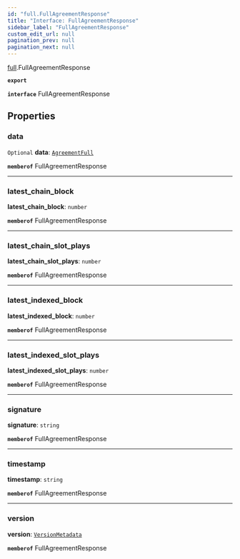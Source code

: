 ```yaml
---
id: "full.FullAgreementResponse"
title: "Interface: FullAgreementResponse"
sidebar_label: "FullAgreementResponse"
custom_edit_url: null
pagination_prev: null
pagination_next: null
---
```


[full](../namespaces/full.md).FullAgreementResponse

**`export`**

**`interface`** FullAgreementResponse

## Properties

### data

 `Optional` **data**: [`AgreementFull`](full.AgreementFull.md)

**`memberof`** FullAgreementResponse

___

### latest\_chain\_block

 **latest\_chain\_block**: `number`

**`memberof`** FullAgreementResponse

___

### latest\_chain\_slot\_plays

 **latest\_chain\_slot\_plays**: `number`

**`memberof`** FullAgreementResponse

___

### latest\_indexed\_block

 **latest\_indexed\_block**: `number`

**`memberof`** FullAgreementResponse

___

### latest\_indexed\_slot\_plays

 **latest\_indexed\_slot\_plays**: `number`

**`memberof`** FullAgreementResponse

___

### signature

 **signature**: `string`

**`memberof`** FullAgreementResponse

___

### timestamp

 **timestamp**: `string`

**`memberof`** FullAgreementResponse

___

### version

 **version**: [`VersionMetadata`](full.VersionMetadata.md)

**`memberof`** FullAgreementResponse
